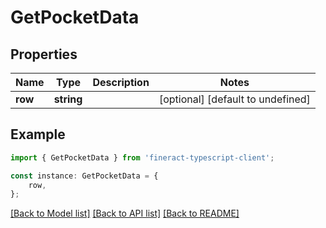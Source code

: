 # GetPocketData


## Properties

Name | Type | Description | Notes
------------ | ------------- | ------------- | -------------
**row** | **string** |  | [optional] [default to undefined]

## Example

```typescript
import { GetPocketData } from 'fineract-typescript-client';

const instance: GetPocketData = {
    row,
};
```

[[Back to Model list]](../README.md#documentation-for-models) [[Back to API list]](../README.md#documentation-for-api-endpoints) [[Back to README]](../README.md)
